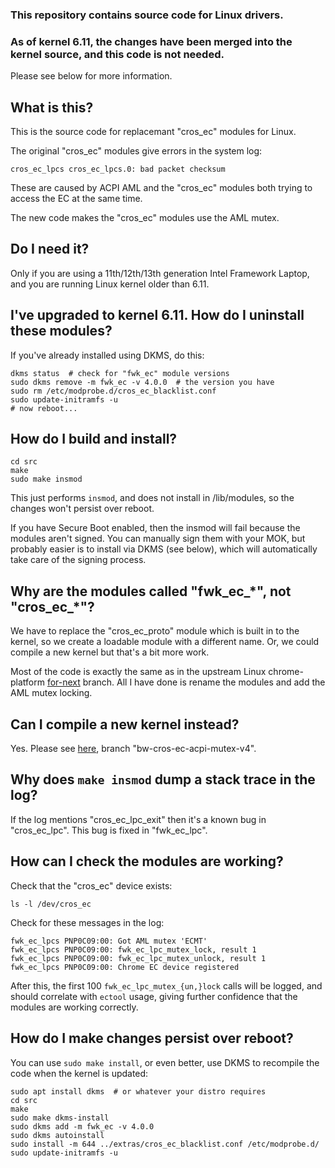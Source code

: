 ### This repository contains source code for Linux drivers.
### As of kernel 6.11, the changes have been merged into the kernel source, and this code is not needed.

Please see below for more information.

## What is this?

This is the source code for replacemant "cros\_ec" modules for Linux.

The original "cros\_ec" modules give errors in the system log:

```
cros_ec_lpcs cros_ec_lpcs.0: bad packet checksum
```

These are caused by ACPI AML and the "cros\_ec" modules both trying to
access the EC at the same time.

The new code makes the "cros\_ec" modules use the AML mutex.

## Do I need it?

Only if you are using a 11th/12th/13th generation Intel Framework
Laptop, and you are running Linux kernel older than 6.11.

## I've upgraded to kernel 6.11. How do I uninstall these modules?

If you've already installed using DKMS, do this:

```
dkms status  # check for "fwk_ec" module versions
sudo dkms remove -m fwk_ec -v 4.0.0  # the version you have
sudo rm /etc/modprobe.d/cros_ec_blacklist.conf
sudo update-initramfs -u
# now reboot...
```

## How do I build and install?

```
cd src
make
sudo make insmod
```

This just performs `insmod`, and does not install in /lib/modules, so
the changes won't persist over reboot.

If you have Secure Boot enabled, then the insmod will fail because the
modules aren't signed. You can manually sign them with your MOK, but
probably easier is to install via DKMS (see below), which will
automatically take care of the signing process.

## Why are the modules called "fwk\_ec\_\*", not "cros\_ec\_\*"?

We have to replace the "cros\_ec\_proto" module which is built in to
the kernel, so we create a loadable module with a different name. Or,
we could compile a new kernel but that's a bit more work.

Most of the code is exactly the same as in the upstream Linux
chrome-platform
[for-next](https://git.kernel.org/pub/scm/linux/kernel/git/chrome-platform/linux.git/log/?h=for-next)
branch. All I have done is rename the modules and add the AML mutex
locking.

## Can I compile a new kernel instead?

Yes. Please see [here](https://github.com/walshb/linux), branch
"bw-cros-ec-acpi-mutex-v4".

## Why does `make insmod` dump a stack trace in the log?

If the log mentions "cros\_ec\_lpc\_exit" then it's a known bug in
"cros\_ec\_lpc". This bug is fixed in "fwk\_ec\_lpc".

## How can I check the modules are working?

Check that the "cros_ec" device exists:

```
ls -l /dev/cros_ec
```

Check for these messages in the log:

```
fwk_ec_lpcs PNP0C09:00: Got AML mutex 'ECMT'
fwk_ec_lpcs PNP0C09:00: fwk_ec_lpc_mutex_lock, result 1
fwk_ec_lpcs PNP0C09:00: fwk_ec_lpc_mutex_unlock, result 1
fwk_ec_lpcs PNP0C09:00: Chrome EC device registered
```
After this, the first 100 `fwk_ec_lpc_mutex_{un,}lock` calls will be
logged, and should correlate with `ectool` usage, giving further
confidence that the modules are working correctly.

## How do I make changes persist over reboot?

You can use `sudo make install`, or even better, use DKMS to recompile
the code when the kernel is updated:

```
sudo apt install dkms  # or whatever your distro requires
cd src
make
sudo make dkms-install
sudo dkms add -m fwk_ec -v 4.0.0
sudo dkms autoinstall
sudo install -m 644 ../extras/cros_ec_blacklist.conf /etc/modprobe.d/
sudo update-initramfs -u
```
